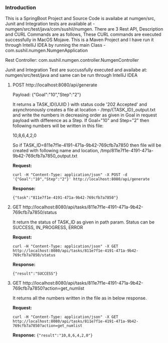 
### Introduction
This is a SpringBoot Project and Source Code is availabe at numgen/src, Junit and Integration tests are available at - numgen/src/test/java/com/sushil/numgen. There are 3 Rest API, Description and CURL Commands are as follows, These CURL commands are executed successfully in MacOS Mojave. This is a Maven Project and I have run it through IntelliJ IDEA by running the main Class - com.sushil.numgen.NumgenApplication

Rest Controller: com.sushil.numgen.controller.NumgenController


Junit and Integration Test are succussfully executed and availabe at: numgen/src/test/java and same can be run through IntelliJ IDEA

 1. POST http://localhost:8080/api/generate
     
     Payload: {"Goal":"10","Step":"2"}

	It returns a TASK_ID(UUID ) with status code '202 Accepted' and asynchronously creates a file at location - /tmp/{TASK_ID}_output.txt and write the numbers in decreasing order as given in Goal in request payload with difference as a Step. If Goal="10" and Step="2" then following numbers will be written in this file:

	10,8,6,4,2,0
	 
	So if TASK_ID=811e7f1e-4191-471a-9b42-769cfb7a7850 then file will be created with following name and location,
	/tmp/811e7f1e-4191-471a-9b42-769cfb7a7850_output.txt

	**Request:**

	    curl -H "Content-Type: application/json" -X POST -d '{"Goal":"10","Step":"2"}' http://localhost:8080/api/generate

	**Response:**

	    {"task":"811e7f1e-4191-471a-9b42-769cfb7a7850"}

 2. GET
    http://localhost:8080/api/tasks/811e7f1e-4191-471a-9b42-769cfb7a7850/status
	
	It return the status of TASK_ID as given in path param. Status can be SUCCESS, IN_PROGRESS, ERROR
	
	**Request:**

	    curl -H "Content-Type: application/json" -X GET http://localhost:8080/api/tasks/811e7f1e-4191-471a-9b42-769cfb7a7850/status

	**Response:**

	    {"result":"SUCCESS"}

 3. GET
    http://localhost:8080/api/tasks/811e7f1e-4191-471a-9b42-769cfb7a7850?action=get_numlist
    
    It returns all the numbers written in the file as in below response.

	**Request:**
	

        curl -H "Content-Type: application/json" -X GET http://localhost:8080/api/tasks/811e7f1e-4191-471a-9b42-769cfb7a7850?action=get_numlist


    
	**Response:**
    `{"result":"10,8,6,4,2,0"}`




